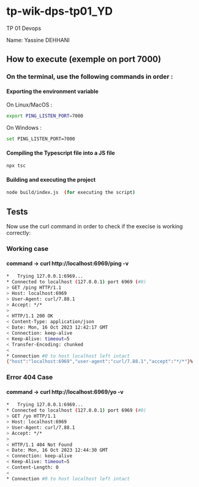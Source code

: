 # tp-wik-dps-tp01_YD
TP 01 Devops

Name: Yassine DEHHANI


## How to execute (exemple on port 7000) 
### On the terminal, use the following commands in order :

#### Exporting the environment variable
On Linux/MacOS :
```bash
export PING_LISTEN_PORT=7000
```
On Windows :
```bash
set PING_LISTEN_PORT=7000
```

#### Compiling the Typescript file into a JS file
```bash
npx tsc
```
#### Building and executing the project
```bash
node build/index.js  (for executing the script)
```
## Tests
Now use the curl command in order to check if the execise is working correctly:
### Working case

#### command -> curl http://localhost:6969/ping -v

```bash
*   Trying 127.0.0.1:6969...
* Connected to localhost (127.0.0.1) port 6969 (#0)
> GET /ping HTTP/1.1
> Host: localhost:6969
> User-Agent: curl/7.88.1
> Accept: */*
> 
< HTTP/1.1 200 OK
< Content-Type: application/json
< Date: Mon, 16 Oct 2023 12:42:17 GMT
< Connection: keep-alive
< Keep-Alive: timeout=5
< Transfer-Encoding: chunked
< 
* Connection #0 to host localhost left intact
{"host":"localhost:6969","user-agent":"curl/7.88.1","accept":"*/*"}%   
```
### Error 404 Case

#### command -> curl http://localhost:6969/yo -v

```bash
*   Trying 127.0.0.1:6969...
* Connected to localhost (127.0.0.1) port 6969 (#0)
> GET /yo HTTP/1.1
> Host: localhost:6969
> User-Agent: curl/7.88.1
> Accept: */*
> 
< HTTP/1.1 404 Not Found
< Date: Mon, 16 Oct 2023 12:44:30 GMT
< Connection: keep-alive
< Keep-Alive: timeout=5
< Content-Length: 0
< 
* Connection #0 to host localhost left intact
```
